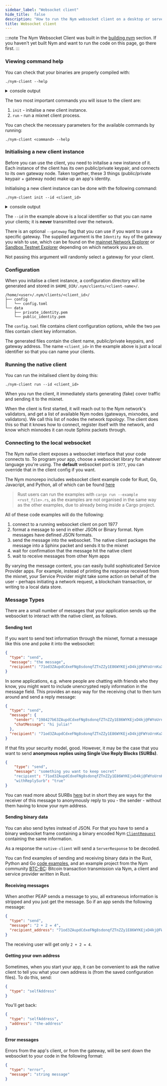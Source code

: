 ```yaml
---
sidebar_label: "Websocket client"
hide_title:  false
description: "How to run the Nym websocket client on a desktop or server machine."
title: Websocket client
---
```



:::note
The Nym Websocket Client was built in the [building nym](/docs/stable/run-nym-nodes/build-nym/) section. If you haven't yet built Nym and want to run the code on this page, go there first.
:::

### Viewing command help

You can check that your binaries are properly compiled with:

```
./nym-client --help
```

<details>
  <summary>console output</summary>


      _ __  _   _ _ __ ___
     | '_ \| | | | '_ \ _ \
     | | | | |_| | | | | | |
     |_| |_|\__, |_| |_| |_|
            |___/

             (client - version 1.1.0)

        
    nym-client 1.1.0
    Nymtech
    Implementation of the Nym Client

    USAGE:
        nym-client [OPTIONS] <SUBCOMMAND>

    OPTIONS:
            --config-env-file <CONFIG_ENV_FILE>
                Path pointing to an env file that configures the client

        -h, --help
                Print help information

        -V, --version
                Print version information

    SUBCOMMANDS:
        completions          Generate shell completions
        generate-fig-spec    Generate Fig specification
        help                 Print this message or the help of the given subcommand(s)
        init                 Initialise a Nym client. Do this first!
        run                  Run the Nym client with provided configuration client optionally
                                overriding set parameters
        upgrade              Try to upgrade the client
    
</details>


The two most important commands you will issue to the client are: 

1. `init` - initalise a new client instance. 
2. `run` - run a mixnet client process. 

You can check the necessary parameters for the available commands by running:

```
./nym-client <command> --help 
```

### Initialising a new client instance

Before you can use the client, you need to initalise a new instance of it. Each instance of the client has its own public/private keypair, and connects to its own gateway node. Taken together, these 3 things (public/private keypair + gateway node) make up an app's identity.

Initialising a new client instance can be done with the following command:

```
./nym-client init --id <client_id> 
```

<details>
  <summary>console output</summary>


      Initialising client...
      Saved all generated keys
      Saved configuration file to "/home/mx/.nym/clients/client/config/config.toml"
      Using gateway: BNjYZPxzcJwczXHHgBxCAyVJKxN6LPteDRrKapxWmexv
      Client configuration completed.




      The address of this client is: 7bxykcEH1uGNMr8mxGABvLJA44nbYt6Rp7xXHhJ4wQVk.HpnFbaMJ8NN1cp5ZPdPTc2GoBDnG4Jd51Sti32tbf3tF@BNjYZPxzcJwczXHHgBxCAyVJKxN6LPteDRrKapxWmexv

</details>

The `--id` in the example above is a local identifier so that you can name your clients; it is **never** transmitted over the network.

There is an optional `--gateway` flag that you can use if you want to use a specific gateway. The supplied argument is the `Identity Key` of the gateway you wish to use, which can be found on the [mainnet Network Explorer](https://explorer.nymtech.net/network-components/gateways) or [Sandbox Testnet Explorer](https://sandbox-explorer.nymtech.net/network-components/gateways) depending on which network you are on. 

Not passing this argument will randomly select a gateway for your client.

### Configuration
When you initalise a client instance, a configuration directory will be generated and stored in `$HOME_DIR/.nym/clients/<client-name>/`.

```
/home/<user>/.nym/clients/<client_id>/
├── config
│   └── config.toml
└── data
    ├── private_identity.pem
    └── public_identity.pem
```

The `config.toml` file contains client configuration options, while the two `pem` files contain client key information.

The generated files contain the client name, public/private keypairs, and gateway address. The name `<client_id>` in the example above is just a local identifier so that you can name your clients.


### Running the native client

You can run the initalised client by doing this:

```
./nym-client run --id <client_id>
```

When you run the client, it immediately starts generating (fake) cover traffic and sending it to the mixnet.

When the client is first started, it will reach out to the Nym network's validators, and get a list of available Nym nodes (gateways, mixnodes, and validators). We call this list of nodes the network _topology_. The client does this so that it knows how to connect, register itself with the network, and know which mixnodes it can route Sphinx packets through.

### Connecting to the local websocket

The Nym native client exposes a websocket interface that your code connects to. To program your app, choose a websocket library for whatever language you're using. The **default** websocket port is `1977`, you can override that in the client config if you want.

The Nym monorepo includes websocket client example code for Rust, Go, Javacript, and Python, all of which can be found [here](https://github.com/nymtech/nym/tree/develop/clients/native/examples)

> Rust users can run the examples with `cargo run --example <rust_file>.rs`, as the examples are not organised in the same way as the other examples, due to already being inside a Cargo project. 

All of these code examples will do the following: 
1. connect to a running websocket client on port 1977
2. format a message to send in either JSON or Binary format. Nym messages have defined JSON formats.
3. send the message into the websocket. The native client packages the message into a Sphinx packet and sends it to the mixnet
4. wait for confirmation that the message hit the native client
5. wait to receive messages from other Nym apps

By varying the message content, you can easily build sophisticated Service Provider apps. For example, instead of printing the response received from the mixnet, your Service Provider might take some action on behalf of the user - perhaps initiating a network request, a blockchain transaction, or writing to a local data store.

### Message Types

There are a small number of messages that your application sends up the websocket to interact with the native client, as follows.

#### Sending text

If you want to send text information through the mixnet, format a message like this one and poke it into the websocket:

```json
{
  "type": "send",
  "message": "the message",
  "recipient": "71od3ZAupdCdxeFNg8sdonqfZTnZZy1E86WYKEjxD4kj@FWYoUrnKuXryysptnCZgUYRTauHq4FnEFu2QGn5LZWbm"
}
```

In some applications, e.g. where people are chatting with friends who they know, you might want to include unencrypted reply information in the message field. This provides an easy way for the receiving chat to then turn around and send a reply message:

```json
{
  "type": "send",
  "message": {
    "sender": "198427b63ZAupdCdxeFNg8sdonqfZTnZZy1E86WYKEjxD4kj@FWYoUrnKuXryysptnCZgUYRTauHq4FnEFu2QGn5LZWbm",
    "chatMessage": "hi julia!"
  },
  "recipient": "71od3ZAupdCdxeFNg8sdonqfZTnZZy1E86WYKEjxD4kj@FWYoUrnKuXryysptnCZgUYRTauHq4FnEFu2QGn5LZWbm"
}
```

If that fits your security model, good. However, it may be the case that you want to send **anonymous replies using Single Use Reply Blocks (SURBs)**.

```json
{
    "type": "send", 
    "message": "something you want to keep secret"
    "recipient": "71od3ZAupdCdxeFNg8sdonqfZTnZZy1E86WYKEjxD4kj@FWYoUrnKuXryysptnCZgUYRTauHq4FnEFu2QGn5LZWbm"
    "withReplySurb": "true"
}
```
You can read more about SURBs [here](/docs/next/architecture/traffic-flow#private-replies-using-surbs) but in short they are ways for the receiver of this message to anonymously reply to you - the sender - without them having to know your nym address.


#### Sending binary data

You can also send bytes instead of JSON. For that you have to send a binary websocket frame containing a binary encoded
Nym [`ClientRequest`](https://github.com/nymtech/nym/blob/develop/clients/native/websocket-requests/src/requests.rs#L25) containing the same information. 

As a response the `native-client` will send a `ServerResponse` to be decoded. 

You can find examples of sending and receiving binary data in the Rust, Python and Go [code examples](https://github.com/nymtech/nym/tree/develop/clients/native/examples), and an example project from the Nym community [BTC-BC](https://github.com/sgeisler/btcbc-rs/): Bitcoin transaction transmission via Nym, a client and service provider written in Rust.

#### Receiving messages

When another PEAP sends a message to you, all extraneous information is stripped and you just get the message. So if an app sends the following message:

```json
{
  "type": "send",
  "message": "2 + 2 = 4",
  "recipient_address": "71od3ZAupdCdxeFNg8sdonqfZTnZZy1E86WYKEjxD4kj@FWYoUrnKuXryysptnCZgUYRTauHq4FnEFu2QGn5LZWbm"
}
```

The receiving user will get only `2 + 2 = 4`.

#### Getting your own address

Sometimes, when you start your app, it can be convenient to ask the native client to tell you what your own address is (from the saved configuration files). To do this, send:

```json
{
  "type": "selfAddress"
}
```

You'll get back:

```json
{
  "type": "selfAddress",
  "address": "the-address"
}
```

#### Error messages

Errors from the app's client, or from the gateway, will be sent down the websocket to your code in the following format:

```json
{
  "type": "error",
  "message": "string message"
}
```

